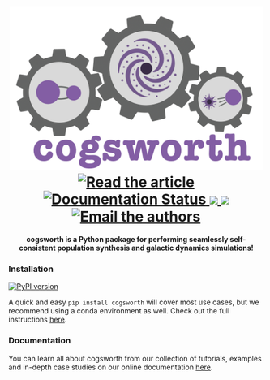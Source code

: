 <h1 align='center'>
    <picture>
    <source media="(prefers-color-scheme: dark)" srcset="docs/_static/cogsworth-logo-darkmode.png">
    <source media="(prefers-color-scheme: light)" srcset="docs/_static/cogsworth-logo.png">
    <img width=500 alt='cogsworth-logo' src="docs/_static/cogsworth-logo.png">
    </picture>
    <br>
  <a href="https://raw.githubusercontent.com/TomWagg/cogsworth/paper/paper/ApJS/apjs_paper.pdf">
      <img src="https://img.shields.io/badge/read-paper-blue.svg?style=flat" alt="Read the article"/>
  </a>

  <a href='https://cogsworth.readthedocs.io/en/latest/?badge=latest'>
      <img src='https://readthedocs.org/projects/cogsworth/badge/?version=latest' alt='Documentation Status' />
  </a>
  <a href="https://codecov.io/github/TomWagg/cogsworth" > 
      <img src="https://codecov.io/github/TomWagg/cogsworth/graph/badge.svg?token=L2WGWNLJQU"/> 
  </a>
  <a href="https://github.com/TomWagg/cogsworth/actions/workflows/test_cogsworth.yml" > 
      <img src="https://github.com/TomWagg/cogsworth/actions/workflows/test_cogsworth.yml/badge.svg"/> 
  </a>
  <a href="mailto:tomjwagg@gmail.com">
      <img src="https://img.shields.io/badge/contact-authors-blueviolet.svg?style=flat" alt="Email the authors"/>
  </a>
</h1>
<h4 align="center">cogsworth is a Python package for performing seamlessly self-consistent population synthesis and galactic dynamics simulations!</h4>

### Installation
[![PyPI version](https://badge.fury.io/py/cogsworth.svg)](https://badge.fury.io/py/cogsworth)

A quick and easy `pip install cogsworth` will cover most use cases, but we recommend using a conda environment as well. Check out the full instructions [here](https://cogsworth.readthedocs.io/en/latest/pages/install.html).

### Documentation
You can learn all about cogsworth from our collection of tutorials, examples and in-depth case studies on our online documentation [here](https://cogsworth.readthedocs.io/en/latest/index.html).
